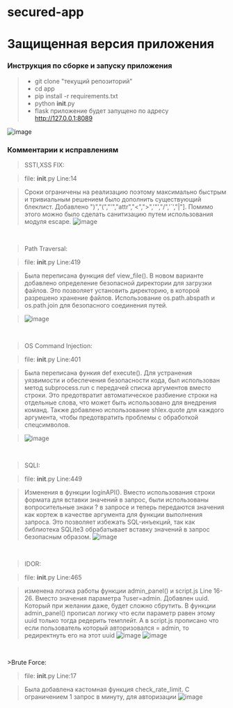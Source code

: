 # secured-app
# Защищенная версия приложения

### Инструкция по сборке и запуску приложения

> - git clone "текущий репозиторий"
> - cd app
> - pip install -r requirements.txt
> - python __init__.py
> - flask приложение будет запущено по адресу http://127.0.0.1:8089

![image](https://github.com/medarov411/vuln-app/assets/60567375/302c807a-5503-411e-a291-bbe552f247ec)

### Комментарии к исправлениям
>SSTI,XSS FIX:

>file: __init__.py Line:14

> Сроки ограничены на реализацию поэтому максимально быстрым и тривиальным решением было дополнить существующий блеклист. Добавлено ")","(","'","attr","<",">",'"',"/",'`',"|"]. Помимо этого можно было сделать санитизацию путем использования модуля escape.
> ![image](https://github.com/medarov411/secured-app/assets/60567375/e3430112-554c-48fb-b002-978ebea08ce0)

<p>&nbsp;</p>

>Path Traversal:

>file: __init__.py Line:419

> Была переписана функция def view_file(). В новом варианте добавлено определение безопасной директории для загрузки файлов. Это позволяет установить директорию, в которой разрешено хранение файлов. Использование os.path.abspath и os.path.join для безопасного соединения путей.

> ![image](https://github.com/medarov411/secured-app/assets/60567375/4d99691c-5e16-43e9-9992-e3fa31186520)

<p>&nbsp;</p>

>OS Command Injection:

>file: __init__.py Line:401

> Была переписана функия def execute(). Для устранения уязвимости и обеспечения безопасности кода, был использован метод subprocess.run с передачей списка аргументов вместо строки. Это предотвратит автоматическое разбиение строки на отдельные слова, что может быть использовано для внедрения команд. Также добавлено использование shlex.quote для каждого аргумента, чтобы предотвратить проблемы с обработкой спецсимволов.

> ![image](https://github.com/medarov411/secured-app/assets/60567375/68fae5fd-2824-48d4-9496-68d5533c5e5b)

<p>&nbsp;</p>

>SQLI:

>file: __init__.py Line:449

>Изменения в функции loginAPI(). Вместо использования строки формата для вставки значений в запрос, были использованы вопросительные знаки ? в запросе и теперь передаются значения как кортеж в качестве аргумента для функции выполнения запроса. Это позволяет избежать SQL-инъекций, так как библиотека SQLite3 обрабатывает вставку значений в запрос безопасным образом.
![image](https://github.com/medarov411/secured-app/assets/60567375/c4275ff0-a3da-45ce-b043-68ae020f4732)

<p>&nbsp;</p>

>IDOR:

>file: __init__.py Line:465

>изменена логика работы функции admin_panel() и script.js Line 16-26. Вместо значения параметра ?user=admin. Добавлен uuid. Который при желании даже, будет сложно сбрутить.
В функции admin_panel() прописал логику что если параметр равен этому uuid только тогда редерить темплейт. А в script.js прописано что если пользователь который авторизовался = admin, то редиректнуть его на этот uuid
>![image](https://github.com/medarov411/secured-app/assets/60567375/8098064f-a75b-4eaf-ba36-fa8c18716876)
>![image](https://github.com/medarov411/secured-app/assets/60567375/12a85e12-06b9-4dd6-aafd-dd87d79e6a84)

<p>&nbsp;</p>
>Brute Force:

>file: __init__.py Line:17

>Была добавлена кастомная функция check_rate_limit. С ограничением 1 запрос в минуту, для авторизации
![image](https://github.com/medarov411/secured-app/assets/60567375/3217feb9-06eb-48c9-b012-96281548a777)

